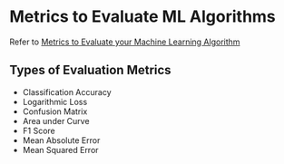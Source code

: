 # Metrics to Evaluate ML Algorithms
Refer to [Metrics to Evaluate your Machine Learning Algorithm](https://towardsdatascience.com/metrics-to-evaluate-your-machine-learning-algorithm-f10ba6e38234)

## Types of Evaluation Metrics
- Classification Accuracy
- Logarithmic Loss
- Confusion Matrix
- Area under Curve
- F1 Score
- Mean Absolute Error
- Mean Squared Error



